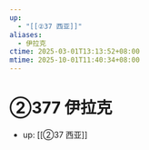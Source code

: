 ```yaml
---
up:
  - "[[②37 西亚]]"
aliases:
  - 伊拉克
ctime: 2025-03-01T13:13:52+08:00
mtime: 2025-10-01T11:40:34+08:00
---
```


# ②377 伊拉克

- up: [[②37 西亚]]
